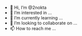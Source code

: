 - 👋 Hi, I’m @2nokta
- 👀 I’m interested in ...
- 🌱 I’m currently learning ...
- 💞️ I’m looking to collaborate on ...
- 📫 How to reach me ...

<!---
2nokta/2nokta is a ✨ special ✨ repository because its `README.md` (this file) appears on your GitHub profile.
You can click the Preview link to take a look at your changes.
--->

